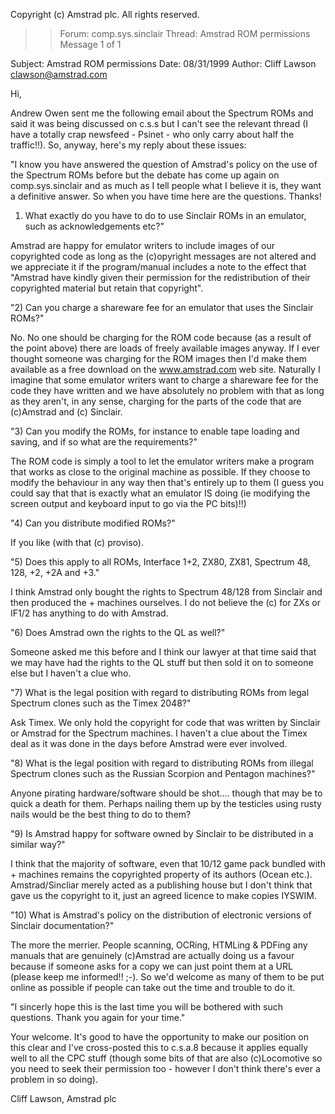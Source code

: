Copyright (c) Amstrad plc. All rights reserved. 


 >> Forum: comp.sys.sinclair
 >> Thread: Amstrad ROM permissions 
 >> Message 1 of 1

 Subject: Amstrad ROM permissions
 Date:    08/31/1999
 Author:  Cliff Lawson <clawson@amstrad.com>

 Hi,
  
 Andrew Owen sent me the following email about the Spectrum ROMs and said it was being discussed on c.s.s but I can't see the
 relevant thread (I have a totally crap newsfeed - Psinet - who only carry about half the traffic!!). So, anyway, here's my reply about
 these issues:
  
 "I know you have answered the question of Amstrad's policy on the use of the Spectrum ROMs before but the debate has come up
 again on comp.sys.sinclair and as much as I tell people what I believe it is, they want a definitive answer. So when you have time here
 are the questions. Thanks!
  
 1) What exactly do you have to do to use Sinclair ROMs in an emulator, such as acknowledgements etc?"
  
 Amstrad are happy for emulator writers to include images of our copyrighted code as long as the (c)opyright messages are not altered
 and we appreciate it if the program/manual includes a note to the effect that "Amstrad have kindly given their permission for the
 redistribution of their copyrighted material but retain that copyright".
  
 "2) Can you charge a shareware fee for an emulator that uses the Sinclair ROMs?"
  
 No. No one should be charging for the ROM code because (as a result of the point above) there are loads of freely available images
 anyway. If I ever thought someone was charging for the ROM images then I'd make them available as a free download on the
 www.amstrad.com web site. Naturally I imagine that some emulator writers want to charge a shareware fee for the code they have
 written and we have absolutely no problem with that as long as they aren't, in any sense, charging for the parts of the code that are
 (c)Amstrad and (c) Sinclair.
  
 "3) Can you modify the ROMs, for instance to enable tape loading and saving, and if so what are the requirements?"
  
 The ROM code is simply a tool to let the emulator writers make a program that works as close to the original machine as possible. If
 they choose to modify the behaviour in any way then that's entirely up to them (I guess you could say that that is exactly what an
 emulator IS doing (ie modifying the screen output and keyboard input to go via the PC bits)!!)
  
 "4) Can you distribute modified ROMs?"
  
 If you like (with that (c) proviso).
  
 "5) Does this apply to all ROMs, Interface 1+2, ZX80, ZX81, Spectrum 48, 128,
 +2, +2A and +3."
  
 I think Amstrad only bought the rights to Spectrum 48/128 from Sinclair and then produced the + machines ourselves. I do not believe
 the (c) for ZXs or IF1/2 has anything to do with Amstrad.
  
 "6) Does Amstrad own the rights to the QL as well?"
  
 Someone asked me this before and I think our lawyer at  that time said that we may have had the rights to the QL stuff but then sold it
 on to someone else but I haven't a clue who.
  
 "7) What is the legal position with regard to distributing ROMs from legal Spectrum clones such as the Timex 2048?"
  
 Ask Timex. We only hold the copyright for code that was written by Sinclair or Amstrad for the Spectrum machines. I haven't a clue
 about the Timex deal as it was done in the days before Amstrad were ever involved.
  
 "8) What is the legal position with regard to distributing ROMs from illegal Spectrum clones such as the Russian Scorpion and
 Pentagon machines?" 
  
 Anyone pirating hardware/software should be shot.... though that may be to quick a death for them. Perhaps nailing them up by the
 testicles using rusty nails would be the best thing to do to them?
  
 "9) Is Amstrad happy for software owned by Sinclair to be distributed in a similar way?"
  
 I think that the majority of software, even that 10/12 game pack bundled with + machines remains the copyrighted property of its
 authors (Ocean etc.). Amstrad/Sincliar merely acted as a publishing house but I don't think that gave us the copyright to it,  just an
 agreed licence to make copies IYSWIM.
  
 "10) What is Amstrad's policy on the distribution of electronic versions of Sinclair documentation?"
  
 The more the merrier. People scanning, OCRing, HTMLing & PDFing any manuals that are genuinely (c)Amstrad are actually doing
 us a favour because if someone asks for a copy we can just point them at a URL (please keep me informed!! ;-). So we'd welcome as
 many of them to be put online as possible if people can take out the time and trouble to do it.
  
 "I sincerly hope this is the last time you will be bothered with such questions. Thank you again for your time."
  
 Your welcome. It's good to have the opportunity to make our position on this clear and I've cross-posted this to c.s.a.8 because it
 applies equally well to all the CPC stuff (though some bits of that are also (c)Locomotive so you need to seek their permission too -
 however I don't think there's ever a problem in so doing).
  
 Cliff Lawson,
 Amstrad plc
